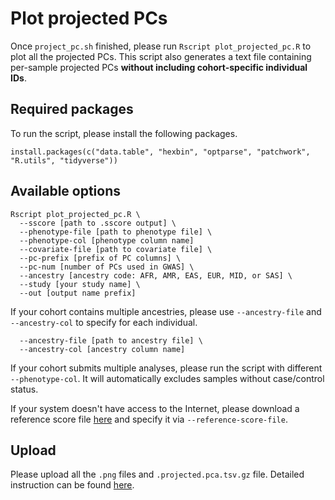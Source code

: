 # Plot projected PCs

Once `project_pc.sh` finished, please run `Rscript plot_projected_pc.R` to plot all the projected PCs. This script also generates a text file containing per-sample projected PCs **without including cohort-specific individual IDs**.

## Required packages
To run the script, please install the following packages.
```
install.packages(c("data.table", "hexbin", "optparse", "patchwork", "R.utils", "tidyverse"))
```

## Available options
```
Rscript plot_projected_pc.R \
  --sscore [path to .sscore output] \
  --phenotype-file [path to phenotype file] \
  --phenotype-col [phenotype column name]
  --covariate-file [path to covariate file] \
  --pc-prefix [prefix of PC columns] \
  --pc-num [number of PCs used in GWAS] \
  --ancestry [ancestry code: AFR, AMR, EAS, EUR, MID, or SAS] \
  --study [your study name] \
  --out [output name prefix]
```

If your cohort contains multiple ancestries, please use `--ancestry-file` and `--ancestry-col` to specify for each individual.
```
  --ancestry-file [path to ancestry file] \
  --ancestry-col [ancestry column name]
```

If your cohort submits multiple analyses, please run the script with different `--phenotype-col`. It will automatically excludes samples without case/control status.

If your system doesn't have access to the Internet, please download a reference score file [here](gs://covid19-hg-public/pca_projection/hgdp_tgp_pca_covid19hgi_snps_scores.txt.gz) and specify it via `--reference-score-file`.

## Upload

Please upload all the `.png` files and `.projected.pca.tsv.gz` file. Detailed instruction can be found [here](https://docs.google.com/document/d/1Z8Vurk49RsTyX9YRhcleXKZomZwG84lj2V_YXjUi1LI/edit).

